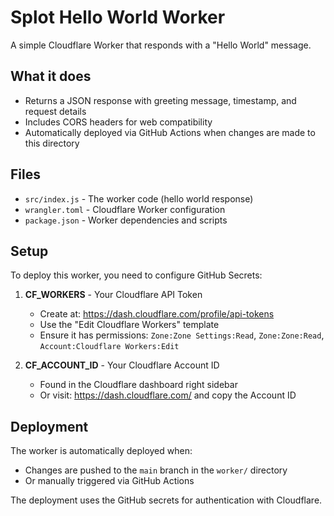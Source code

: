 # Splot Hello World Worker

A simple Cloudflare Worker that responds with a "Hello World" message.

## What it does

- Returns a JSON response with greeting message, timestamp, and request details
- Includes CORS headers for web compatibility
- Automatically deployed via GitHub Actions when changes are made to this directory

## Files

- `src/index.js` - The worker code (hello world response)
- `wrangler.toml` - Cloudflare Worker configuration
- `package.json` - Worker dependencies and scripts

## Setup

To deploy this worker, you need to configure GitHub Secrets:

1. **CF_WORKERS** - Your Cloudflare API Token
   - Create at: https://dash.cloudflare.com/profile/api-tokens
   - Use the "Edit Cloudflare Workers" template
   - Ensure it has permissions: `Zone:Zone Settings:Read`, `Zone:Zone:Read`, `Account:Cloudflare Workers:Edit`

2. **CF_ACCOUNT_ID** - Your Cloudflare Account ID
   - Found in the Cloudflare dashboard right sidebar
   - Or visit: https://dash.cloudflare.com/ and copy the Account ID

## Deployment

The worker is automatically deployed when:
- Changes are pushed to the `main` branch in the `worker/` directory
- Or manually triggered via GitHub Actions

The deployment uses the GitHub secrets for authentication with Cloudflare.